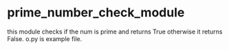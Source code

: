 # prime_number_check_module
this module checks if the num is prime and returns True otherwise it returns False.
o.py is example file.
